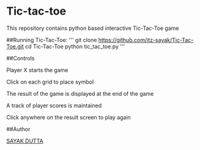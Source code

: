 # Tic-tac-toe

This repository contains python based interactive Tic-Tac-Toe game

##Running Tic-Tac-Toe:
'''
git clone https://github.com/itz-sayak/Tic-Tac-Toe.git
cd Tic-Tac-Toe
python tic_tac_toe.py
'''

##Controls

Player X starts the game

Click on each grid to place symbol

The result of the game is displayed at the end of the game

A track of player scores is maintained

Click anywhere on the result screen to play again

##Author

[SAYAK DUTTA](https://github.com/itz-sayak)
